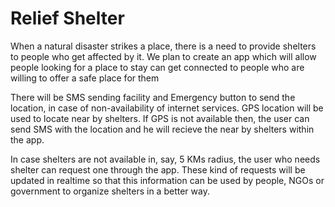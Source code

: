 # Relief Shelter

When a natural disaster strikes a place, there is a need to provide shelters to people who get affected by it. We plan to create an app which will allow people looking for a place to stay can get connected to people who are willing to offer a safe place for them

There will be SMS sending facility and Emergency button to send the location, in case of non-availability of internet services.
GPS location will be used to locate near by shelters. If GPS is not available then, the user can send SMS with the location and he will recieve the near by shelters within the app.

In case shelters are not available in, say, 5 KMs radius, the user who needs shelter can request one through the app. These kind of requests will be updated in realtime so that this information can be used by people, NGOs or government to organize shelters in a better way.

